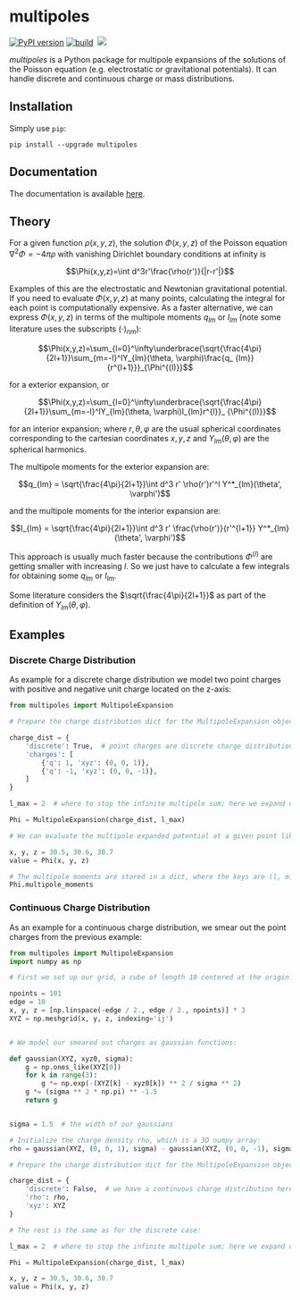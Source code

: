 # multipoles

<p><a href="https://badge.fury.io/py/multipoles"> <img src="https://badge.fury.io/py/multipoles.svg?branch=kill_cache=1" alt="PyPI version"></a> 
<a href=""> <img src="https://github.com/maroba/multipoles/actions/workflows/python-app.yml/badge.svg" alt="build"></a>
<a href="https://codecov.io/gh/maroba/multipoles"> <img src="https://codecov.io/gh/maroba/multipoles/branch/master/graph/badge.svg?token=JNH9SP7BRG" alt=""></a>
<a href="https://codecov.io/github/maroba/multipoles" > 
 <img src="https://codecov.io/github/maroba/multipoles/graph/badge.svg?token=DOWV0LL35A"/> 
 </a>
</p>

*multipoles* is a Python package for multipole expansions of the solutions of the Poisson equation (e.g. electrostatic
or gravitational potentials). It can handle discrete and continuous charge or mass distributions.

## Installation

Simply use `pip`:

```
pip install --upgrade multipoles
```

## Documentation

The documentation is available [here](https://maroba.github.io/multipoles/).

## Theory

For a given function $\rho(x,y,z)$, the solution $\Phi(x,y,z)$ of the Poisson equation $\nabla^2\Phi=-4\pi \rho$ with
vanishing Dirichlet boundary conditions at infinity is

$$\Phi(x,y,z)=\int d^3r'\frac{\rho(r')}{|r-r'|}$$

Examples of this are the electrostatic and Newtonian gravitational potential.
If you need to evaluate $\Phi(x,y,z)$ at many points, calculating the integral for each point is computationally
expensive. As a faster alternative, we can express $\Phi(x,y,z)$ in terms of the multipole moments $q_{lm}$ or $I_
{lm}$ (note some literature uses the subscripts $(\cdot)_{nm}$):

$$\Phi(x,y,z)=\sum_{l=0}^\infty\underbrace{\sqrt{\frac{4\pi}{2l+1}}\sum_{m=-l}^lY_{lm}(\theta, \varphi)\frac{q_
{lm}}{r^{l+1}}}_{\Phi^{(l)}}$$

for a exterior expansion, or

$$\Phi(x,y,z)=\sum_{l=0}^\infty\underbrace{\sqrt{\frac{4\pi}{2l+1}}\sum_{m=-l}^lY_{lm}(\theta, \varphi)I_{lm}r^{l}}_
{\Phi^{(l)}}$$

for an interior expansion; where $r, \theta, \varphi$ are the usual spherical coordinates corresponding to the cartesian
coordinates $x, y, z$ and $Y_{lm}(\theta, \varphi)$ are the spherical harmonics.

The multipole moments for the exterior expansion are:

$$q_{lm} = \sqrt{\frac{4\pi}{2l+1}}\int d^3 r' \rho(r')r'^l Y^*_{lm}(\theta', \varphi')$$

and the multipole moments for the interior expansion are:

$$I_{lm} = \sqrt{\frac{4\pi}{2l+1}}\int d^3 r' \frac{\rho(r')}{r'^{l+1}} Y^*_{lm}(\theta', \varphi')$$

This approach is usually much faster because the contributions $\Phi^{(l)}$ are getting smaller with increasing <i>
l</i>. So we just have to calculate a few integrals for obtaining some $q_{lm}$ or $I_{lm}$.

Some literature considers the $\sqrt{\frac{4\pi}{2l+1}}$ as part of the definition of $Y_{lm}(\theta, \varphi)$.

## Examples

### Discrete Charge Distribution

As example for a discrete charge distribution we model two point charges with positive and negative unit charge located
on the z-axis:

```python
from multipoles import MultipoleExpansion

# Prepare the charge distribution dict for the MultipoleExpansion object:

charge_dist = {
    'discrete': True,  # point charges are discrete charge distributions
    'charges': [
        {'q': 1, 'xyz': (0, 0, 1)},
        {'q': -1, 'xyz': (0, 0, -1)},
    ]
}

l_max = 2  # where to stop the infinite multipole sum; here we expand up to the quadrupole (l=2)

Phi = MultipoleExpansion(charge_dist, l_max)

# We can evaluate the multipole expanded potential at a given point like this:

x, y, z = 30.5, 30.6, 30.7
value = Phi(x, y, z)

# The multipole moments are stored in a dict, where the keys are (l, m) and the values q_lm:
Phi.multipole_moments
```

### Continuous Charge Distribution

As an example for a continuous charge distribution, we smear out the point charges from the previous
example:

```python
from multipoles import MultipoleExpansion
import numpy as np

# First we set up our grid, a cube of length 10 centered at the origin:

npoints = 101
edge = 10
x, y, z = [np.linspace(-edge / 2., edge / 2., npoints)] * 3
XYZ = np.meshgrid(x, y, z, indexing='ij')


# We model our smeared out charges as gaussian functions:

def gaussian(XYZ, xyz0, sigma):
    g = np.ones_like(XYZ[0])
    for k in range(3):
        g *= np.exp(-(XYZ[k] - xyz0[k]) ** 2 / sigma ** 2)
    g *= (sigma ** 2 * np.pi) ** -1.5
    return g


sigma = 1.5  # the width of our gaussians

# Initialize the charge density rho, which is a 3D numpy array:
rho = gaussian(XYZ, (0, 0, 1), sigma) - gaussian(XYZ, (0, 0, -1), sigma)

# Prepare the charge distribution dict for the MultipoleExpansion object:

charge_dist = {
    'discrete': False,  # we have a continuous charge distribution here
    'rho': rho,
    'xyz': XYZ
}

# The rest is the same as for the discrete case:

l_max = 2  # where to stop the infinite multipole sum; here we expand up to the quadrupole (l=2)

Phi = MultipoleExpansion(charge_dist, l_max)

x, y, z = 30.5, 30.6, 30.7
value = Phi(x, y, z)
```
